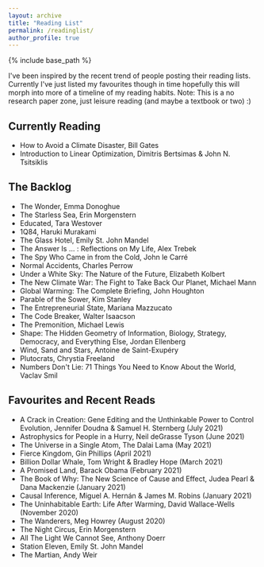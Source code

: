 ```yaml
---
layout: archive
title: "Reading List"
permalink: /readinglist/
author_profile: true
---
```


{% include base_path %}

I've been inspired by the recent trend of people posting their reading lists. Currently I've just listed my favourites though in time hopefully this will morph into more of a timeline of my reading habits.
Note: This is a no research paper zone, just leisure reading (and maybe a textbook or two) :) 

## Currently Reading
* How to Avoid a Climate Disaster, Bill Gates
* Introduction to Linear Optimization, Dimitris Bertsimas & John N. Tsitsiklis

## The Backlog
* The Wonder, Emma Donoghue
* The Starless Sea, Erin Morgenstern
* Educated, Tara Westover
* 1Q84, Haruki Murakami
* The Glass Hotel, Emily St. John Mandel
* The Answer Is … : Reflections on My Life, Alex Trebek
* The Spy Who Came in from the Cold, John le Carré
* Normal Accidents, Charles Perrow
* Under a White Sky: The Nature of the Future, Elizabeth Kolbert
* The New Climate War: The Fight to Take Back Our Planet, Michael Mann
* Global Warming: The Complete Briefing, John Houghton
* Parable of the Sower, Kim Stanley
* The Entrepreneurial State, Mariana Mazzucato
* The Code Breaker, Walter Isaacson
* The Premonition, Michael Lewis
* Shape: The Hidden Geometry of Information, Biology, Strategy, Democracy, and Everything Else, Jordan Ellenberg
* Wind, Sand and Stars, Antoine de Saint-Exupéry
* Plutocrats, Chrystia Freeland
* Numbers Don't Lie: 71 Things You Need to Know About the World, Vaclav Smil

## Favourites and Recent Reads
* A Crack in Creation: Gene Editing and the Unthinkable Power to Control Evolution, Jennifer Doudna & Samuel H. Sternberg (July 2021)
* Astrophysics for People in a Hurry, Neil deGrasse Tyson (June 2021)
* The Universe in a Single Atom, The Dalai Lama (May 2021)
* Fierce Kingdom, Gin Phillips (April 2021)
* Billion Dollar Whale, Tom Wright & Bradley Hope (March 2021)
* A Promised Land, Barack Obama (February 2021)
* The Book of Why: The New Science of Cause and Effect, Judea Pearl & Dana Mackenzie (January 2021)
* Causal Inference, Miguel A. Hernán & James M. Robins (January 2021)
* The Uninhabitable Earth: Life After Warming, David Wallace-Wells (November 2020)
* The Wanderers, Meg Howrey (August 2020)
* The Night Circus, Erin Morgenstern
* All The Light We Cannot See, Anthony Doerr
* Station Eleven, Emily St. John Mandel
* The Martian, Andy Weir
